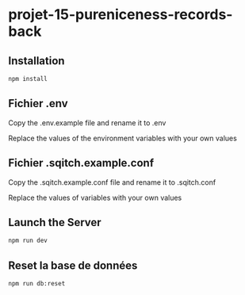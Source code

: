 # projet-15-pureniceness-records-back

## Installation

```bash
npm install
```

## Fichier .env

Copy the .env.example file and rename it to .env

Replace the values of the environment variables with your own values

## Fichier .sqitch.example.conf

Copy the .sqitch.example.conf file and rename it to .sqitch.conf

Replace the values of variables with your own values

## Launch the Server

```bash
npm run dev
```

## Reset la base de données

```bash
npm run db:reset
```
